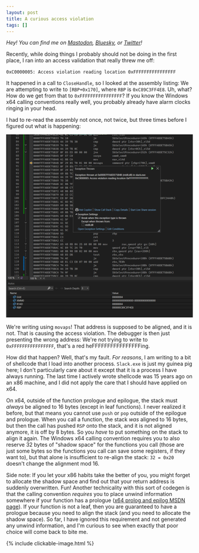 ```yaml
---
layout: post
title: A curious access violation
tags: []
---
```


_Hey! You can find me on [Mastodon](https://mastodon.gamedev.place/@sschoener), [Bluesky](https://bsky.app/profile/sschoener.bsky.social), or [Twitter](https://twitter.com/s4schoener)!_

Recently, while doing things I probably should not be doing in the first place, I ran into an access validation that really threw me off: 
```
0xC0000005: Access violation reading location 0xFFFFFFFFFFFFFFFF
```

It happened in a call to `CloseHandle`, so I looked at the assembly listing: We are attempting to write to `[RBP+0x170]`, where `RBP` is `0xC89C3FF4E8`. Uh, what? How do we get from that to `0xFFFFFFFFFFFFFFFF`? If you know the Windows x64 calling conventions really well, you probably already have alarm clocks ringing in your head.

I had to re-read the assembly not once, not twice, but three times before I figured out what is happening:

<p align="middle">
  <img src="/img/2025-01-17-access-violation-aligned-access/movaps.png" alt="" />
</p>

We're writing using `movaps`! That address is supposed to be aligned, and it is not. That is causing the access violation. The debugger is then just presenting the wrong address: We're not trying to write to `0xFFFFFFFFFFFFFFFF`, that's a red heFFFFFFFFFFFFFFFFing.

How did that happen? Well, that's my fault. _For reasons_, I am writing to a bit of shellcode that I load into another process. `Slack.exe` is just my guinea pig here; I don't particularly care about it except that it is a process I have always running. The last time I actively wrote shellcode was 15 years ago on an x86 machine, and I did not apply the care that I should have applied on x64.

On x64, outside of the function prologue and epilogue, the stack must *always* be aligned to 16 bytes (except in leaf functions). I never realized it before, but that means you cannot use `push` or `pop` outside of the epilogue and prologue. When you call a function, the stack _was_ aligned to 16 bytes, but then the call has pushed `RSP` onto the stack, and it is not aligned anymore, it is off by 8 bytes. So you *have* to put something on the stack to align it again. The Windows x64 calling convention requires you to also reserve 32 bytes of "shadow space" for the functions you call (those are just some bytes so the functions you call can save some registers, if they want to), but that alone is insufficient to re-align the stack: `32 = 0x20` doesn't change the alignment mod 16.

Side note: If you let your x86 habits take the better of you, you might forget to allocate the shadow space and find out that your return address is suddenly overwritten. Fun! Another technicality with this sort of codegen is that the calling convention *requires* you to place unwind information somewhere if your function has a prologue ([x64 prolog and epilog MSDN page](https://learn.microsoft.com/en-us/cpp/build/prolog-and-epilog?view=msvc-170)). If your function is not a leaf, then you are guaranteed to have a prologue because you need to align the stack (and you need to allocate the shadow space). So far, I have ignored this requirement and not generated any unwind information, and I'm curious to see when exactly that poor choice will come back to bite me.

{% include clickable-image.html %}